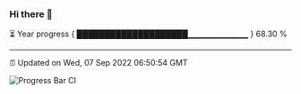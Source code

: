 ### Hi there 👋

⏳ Year progress { ████████████████████▁▁▁▁▁▁▁▁▁▁ } 68.30 %

---

⏰ Updated on Wed, 07 Sep 2022 06:50:54 GMT

![Progress Bar CI](https://github.com/Shyam-Makwana/GitHub-Actions-Demo/workflows/Progress%20Bar%20CI/badge.svg)
